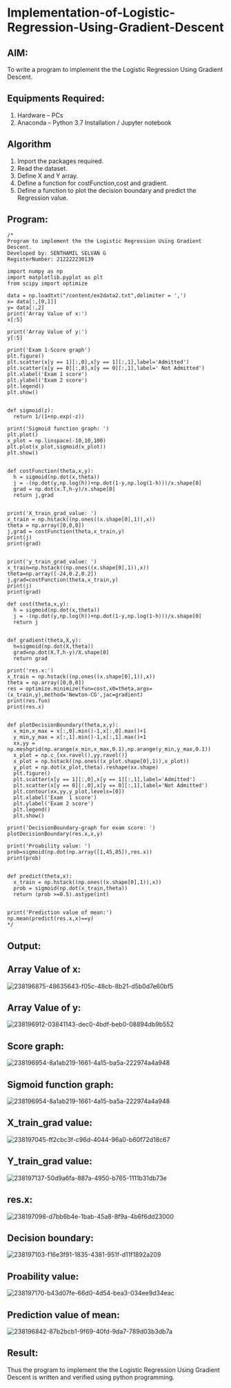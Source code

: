 # Implementation-of-Logistic-Regression-Using-Gradient-Descent

## AIM:
To write a program to implement the the Logistic Regression Using Gradient Descent.

## Equipments Required:
1. Hardware – PCs
2. Anaconda – Python 3.7 Installation / Jupyter notebook

## Algorithm
1. Import the packages required.
2. Read the dataset.
3. Define X and Y array.
4. Define a function for costFunction,cost and gradient.
5. Define a function to plot the decision boundary and predict the Regression value.

## Program:
```
/*
Program to implement the the Logistic Regression Using Gradient Descent.
Developed by: SENTHAMIL SELVAN G
RegisterNumber: 212222230139

import numpy as np
import matplotlib.pyplot as plt
from scipy import optimize

data = np.loadtxt("/content/ex2data2.txt",delimiter = ',')
x= data[:,[0,1]]
y= data[:,2]
print('Array Value of x:')
x[:5]

print('Array Value of y:')
y[:5]

print('Exam 1-Score graph')
plt.figure()
plt.scatter(x[y == 1][:,0],x[y == 1][:,1],label='Admitted')
plt.scatter(x[y == 0][:,0],x[y == 0][:,1],label=' Not Admitted')
plt.xlabel('Exam 1 score')
plt.ylabel('Exam 2 score')
plt.legend()
plt.show()


def sigmoid(z):
  return 1/(1+np.exp(-z))
  
print('Sigmoid function graph: ')
plt.plot()
x_plot = np.linspace(-10,10,100)
plt.plot(x_plot,sigmoid(x_plot))
plt.show()


def costFunction(theta,x,y):
  h = sigmoid(np.dot(x,theta))
  j = -(np.dot(y,np.log(h))+np.dot(1-y,np.log(1-h)))/x.shape[0]
  grad = np.dot(x.T,h-y)/x.shape[0]
  return j,grad


print('X_train_grad_value: ')
x_train = np.hstack((np.ones((x.shape[0],1)),x))
theta = np.array([0,0,0])
j,grad = costFunction(theta,x_train,y)
print(j)
print(grad)


print('y_train_grad_value: ')
x_train=np.hstack((np.ones((x.shape[0],1)),x))
theta=np.array([-24,0.2,0.2])
j,grad=costFunction(theta,x_train,y)
print(j)
print(grad)

def cost(theta,x,y):
  h = sigmoid(np.dot(x,theta))
  j = -(np.dot(y,np.log(h))+np.dot(1-y,np.log(1-h)))/x.shape[0]
  return j


def gradient(theta,X,y):
  h=sigmoid(np.dot(X,theta))
  grad=np.dot(X.T,h-y)/X.shape[0]
  return grad

print('res.x:')
x_train = np.hstack((np.ones((x.shape[0],1)),x))
theta = np.array([0,0,0])
res = optimize.minimize(fun=cost,x0=theta,args=(x_train,y),method='Newton-CG',jac=gradient)
print(res.fun)
print(res.x)


def plotDecisionBoundary(theta,x,y):
  x_min,x_max = x[:,0].min()-1,x[:,0].max()+1
  y_min,y_max = x[:,1].min()-1,x[:,1].max()+1
  xx,yy = np.meshgrid(np.arange(x_min,x_max,0.1),np.arange(y_min,y_max,0.1))
  x_plot = np.c_[xx.ravel(),yy.ravel()]
  x_plot = np.hstack((np.ones((x_plot.shape[0],1)),x_plot))
  y_plot = np.dot(x_plot,theta).reshape(xx.shape)
  plt.figure()
  plt.scatter(x[y == 1][:,0],x[y == 1][:,1],label='Admitted')
  plt.scatter(x[y == 0][:,0],x[y == 0][:,1],label='Not Admitted')
  plt.contour(xx,yy,y_plot,levels=[0])
  plt.xlabel('Exam  1 score')
  plt.ylabel('Exam 2 score')
  plt.legend()
  plt.show()

print('DecisionBoundary-graph for exam score: ')
plotDecisionBoundary(res.x,x,y)

print('Proability value: ')
prob=sigmoid(np.dot(np.array([1,45,85]),res.x))
print(prob)


def predict(theta,x):
  x_train = np.hstack((np.ones((x.shape[0],1)),x))
  prob = sigmoid(np.dot(x_train,theta))
  return (prob >=0.5).astype(int)


print('Prediction value of mean:')
np.mean(predict(res.x,x)==y)
*/
```

## Output:
## Array Value of x:
![238196875-48635643-f05c-48cb-8b21-d5b0d7e60bf5](https://github.com/Senthamil1412/-Implementation-of-Logistic-Regression-Using-Gradient-Descent/assets/119120228/1883ae61-8378-4e77-88dd-f6a842280106)
## Array Value of y:
![238196912-03841143-dec0-4bdf-beb0-08894db9b552](https://github.com/Senthamil1412/-Implementation-of-Logistic-Regression-Using-Gradient-Descent/assets/119120228/78809b5d-c018-44c5-b8c6-a336be23480e)
## Score graph:
![238196954-8a1ab219-1661-4a15-ba5a-222974a4a948](https://github.com/Senthamil1412/-Implementation-of-Logistic-Regression-Using-Gradient-Descent/assets/119120228/9915fb5b-cfe7-463a-b7fb-f935e61f9e39)
## Sigmoid function graph:
![238196954-8a1ab219-1661-4a15-ba5a-222974a4a948](https://github.com/Senthamil1412/-Implementation-of-Logistic-Regression-Using-Gradient-Descent/assets/119120228/ee1b4cd5-24ee-477d-abc6-ac4b63c820a8)
## X_train_grad value:
![238197045-ff2cbc3f-c96d-4044-96a0-b60f72d18c67](https://github.com/Senthamil1412/-Implementation-of-Logistic-Regression-Using-Gradient-Descent/assets/119120228/b922f066-8cc2-4bbc-869d-63caf7f4ad19)
## Y_train_grad value:
![238197137-50d9a6fa-887a-4950-b765-1111b31db73e](https://github.com/Senthamil1412/-Implementation-of-Logistic-Regression-Using-Gradient-Descent/assets/119120228/9c5615bd-c494-4838-ae72-47c5508362eb)
## res.x:
![238197098-d7bb6b4e-1bab-45a8-8f9a-4b6f6dd23000](https://github.com/Senthamil1412/-Implementation-of-Logistic-Regression-Using-Gradient-Descent/assets/119120228/4b7c6340-a06f-4aae-9157-79c8c61c6e38)
## Decision boundary:
![238197103-f16e3f91-1835-4381-951f-d11f1892a209](https://github.com/Senthamil1412/-Implementation-of-Logistic-Regression-Using-Gradient-Descent/assets/119120228/46d2eb75-9c1e-41ae-b146-8cc165135391)
## Proability value:
![238197170-b43d07fe-66d0-4d54-bea3-034ee9d34eac](https://github.com/Senthamil1412/-Implementation-of-Logistic-Regression-Using-Gradient-Descent/assets/119120228/d83cc59c-aeb6-4177-8c40-fd7721629f1c)
## Prediction value of mean:
![238196842-87b2bcb1-9f69-40fd-9da7-789d03b3db7a](https://github.com/Senthamil1412/-Implementation-of-Logistic-Regression-Using-Gradient-Descent/assets/119120228/fa679517-e30b-48c3-ad83-ffa103396638)



## Result:
Thus the program to implement the the Logistic Regression Using Gradient Descent is written and verified using python programming.

